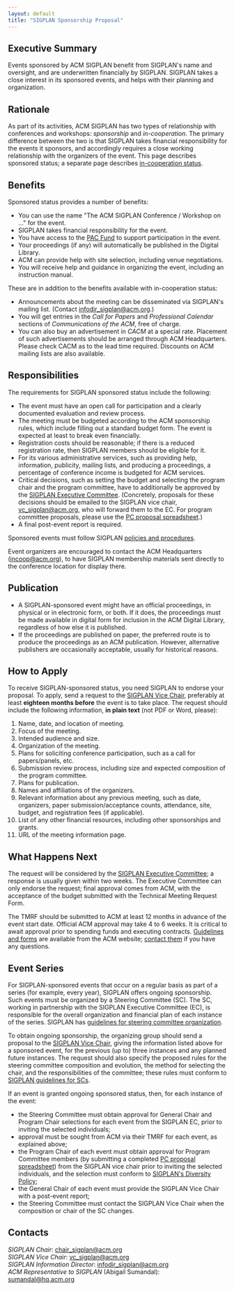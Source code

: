 ```yaml
---
layout: default
title: "SIGPLAN Sponsorship Proposal"
---
```

Executive Summary
-----------------

Events sponsored by ACM SIGPLAN benefit from SIGPLAN's name and
oversight, and are underwritten financially by SIGPLAN. SIGPLAN takes
a close interest in its sponsored events, and helps with their
planning and organization.

Rationale
---------

As part of its activities, ACM SIGPLAN has two types of relationship
with conferences and workshops: *sponsorship* and *in-cooperation*. The
primary difference between the two is that SIGPLAN takes financial
responsibility for the events it sponsors, and accordingly requires 
a close working relationship with the organizers of the event. This page
describes sponsored status; a separate page describes
[in-cooperation status](/Resources/Proposals/Cooperated).

Benefits
--------

Sponsored status provides a number of benefits:

- You can use the name "The ACM SIGPLAN Conference / Workshop on ..." for
  the event. <!--- BCP: What about "symposium? What about other permutations
  of these words? ---> 
  <!--- AF: The concept is clear, do we have to over-specify? --->
- SIGPLAN takes financial responsibility for the event.
- You have access to the [PAC Fund](/PAC) to support participation in the event.
- Your proceedings (if any) will automatically be published in the Digital Library.
- ACM can provide help with site selection, including venue negotiations.
- You will receive help and guidance in organizing the event,
  including an instruction manual.  <!--- BCP: Where is this instruction
  manual? Why don't we just make it available to everybody and link it here? --->
  <!--- AF: no idea. Annabel knows? --->

These are in addition to the benefits available with in-cooperation status:

- Announcements about the meeting can be disseminated via
  SIGPLAN's mailing list. (Contact [infodir\_sigplan@acm.org](mailto:infodir_sigplan@acm.org?subject=SIGPLAN%20Mailing%20List).)
- You will get entries in the _Call for Papers_
  and _Professional Calendar_ sections of _Communications of the ACM_, free of charge.
- You can also buy an advertisement in _CACM_ at a special rate. Placement
  of such advertisements should be arranged through ACM Headquarters. Please
  check CACM as to the lead time required. Discounts on ACM mailing lists
  are also available.

Responsibilities
----------------

The requirements for SIGPLAN sponsored status
include the following:

- The event must have an open call for participation and a clearly
  documented evaluation and review process.
- The meeting must be budgeted according to the ACM sponsorship rules,
  which include filling out a standard budget form. The event is
  expected at least to break even financially.
- Registration costs should be reasonable; if there is a reduced
  registration rate, then SIGPLAN members should be eligible for it.
- For its various administrative services, such as providing help,
  information, publicity, mailing lists, and producing a proceedings,
  a percentage of conference income is budgeted for ACM services.
- Critical decisions, such as setting the budget and selecting the
  program chair and the program committee<!-- BCP: But not the general
  chair?? -->, have to additionally be approved by
  the [SIGPLAN Executive Committee](/ContactUs).  (Concretely, proposals for
  these decisions should be emailed to the SIGPLAN vice chair,
  [vc\_sigplan@acm.org](mailto:vc_sigplan@acm.org), who will forward them to
  the EC.  For program committee proposals, please use the [PC proposal spreadsheet](/Resources/Guidelines/sigplan-pc-proposal-template.xlsx).)
  <!--- AF: I added "additionally". I think the consultation with the general
        chair is given, since the financials go through them? --->
- A final post-event report is required. <!-- BCP: This requirement seems to
  be universally ignored --> <!-- AF: left a response in another document. --> 

Sponsored events must follow 
SIGPLAN [policies and procedures](/Resources/Guidelines/ConferenceOrganizers).

Event organizers are encouraged to contact the ACM
Headquarters ([incoop@acm.org](mailto:incoop@acm.org)), to have
SIGPLAN membership materials sent directly to the conference
location for display there.   

Publication
-----------

-   A SIGPLAN-sponsored event might have an official
    proceedings, in physical or in electronic form, or both. If it
    does, the proceedings must be made available in digital form for
    inclusion in the ACM Digital Library, regardless of how else it is
    published.  
-   If the proceedings are published on paper, the preferred route
    is to produce the proceedings as an ACM publication. However,
    alternative publishers are occasionally acceptable, usually for
    historical reasons.  

How to Apply
------------

To receive SIGPLAN-sponsored status, you need SIGPLAN to endorse your proposal.
To apply, send a request to the
[SIGPLAN Vice Chair](mailto:vc_sigplan@acm.org),
preferably at least **eighteen months before** the event is to take
place. The request should include the following information, **in plain text** (not PDF or Word, please):

1.  Name, date, and location of meeting.
2.  Focus of the meeting.
3.  Intended audience and size.
4.  Organization of the meeting.
5.  Plans for soliciting conference participation, such as a call
    for papers/panels, etc.
6.  Submission review process, including size and expected
    composition of the program committee.
7.  Plans for publication.
8.  Names and affiliations of the organizers.
9.  Relevant information about any previous meeting,
    such as date, organizers, paper submission/acceptance counts,
    attendance, site, budget, and registration fees
    (if applicable).
10. List of any other financial resources, including other
    sponsorships and grants.
11. URL of the meeting information page.  

What Happens Next
-----------------

The request will be considered by the
[SIGPLAN Executive Committee](/ContactUs); a response is usually given
within two weeks. The Executive Committee 
can only endorse the request; final approval
comes from ACM, with the acceptance of the budget submitted with the
Technical Meeting Request Form.

The TMRF should be submitted to ACM at least 12 months in advance of
the event start date. Official ACM approval may take 4 to 6 weeks. It
is critical to await approval prior to spending funds and executing
contracts.
[Guidelines and forms](http://www.acm.org/sigs/volunteer_resources/conference_manual/manual_read_me)
are available from the ACM website; 
[contact them](mailto:paf_tmrf@acm.org) if you have any questions.

<!-- BCP: My reading of the above is that events that are _not_ part of a
     series (as described below) do not need to submit their PCs (or
     proposed PC chairs, or GCs) to the EC for approval -- it's not
     mentioned anywhere above.  I do not think this is what we intend!
     (There may be some other things that can be made a bit clearer here
     too...) -->
     
<!--- AF: Do we need an entire page rewrite? --->

Event Series
------------

For SIGPLAN-sponsored events that occur on a
regular basis as part of a series (for example, every year),
SIGPLAN offers ongoing sponsorship. Such events must be
organized by a Steering Committee (SC). The SC, working
in partnership with the SIGPLAN Executive Committee (EC), is
responsible for the overall organization and financial plan of each
instance of the series. SIGPLAN has
[guidelines for steering committee organization](/Resources/Guidelines/SCommittee).  

To obtain ongoing sponsorship, the organizing group should send a
proposal to the [SIGPLAN Vice Chair](mailto:vc_sigplan@acm.org),
giving the information listed above for a sponsored event, for the
previous (up to) three instances and any planned future instances.
The request should also specify the proposed rules for the steering
committee composition and evolution, the method for selecting the
chair, and the responsibilities of the committee; these rules must
conform to [SIGPLAN guidelines for SCs](http://www.sigplan.org/Resources/Guidelines/SCommittee).

If an event is granted ongoing sponsored status, then, for each instance of
the event:

-   the Steering Committee must obtain approval for General Chair and
    Program Chair selections for each event from the SIGPLAN EC, prior to
    inviting the selected individuals;
-   approval must be sought from ACM via their TMRF for each event,
    as explained above;
-   the Program Chair of each event must obtain approval for Program Committee
    members (by submitting a completed
    [PC proposal 
    spreadsheet](/Resources/Guidelines/sigplan-pc-proposal-template.xlsx))
    from the SIGPLAN vice chair prior to inviting the selected individuals,
    and the 
    selection must conform to
    [SIGPLAN's Diversity Policy](/Resources/Policies/Diversity);
    <!-- BCP: Even here, we don't require that PC Chairs or GCs be vetted
         with the EC! -->
-   the General Chair of each event must provide the SIGPLAN Vice
    Chair with a post-event report; <!-- BCP: I have not seen even one of these! -->
-   the Steering Committee must contact the SIGPLAN Vice Chair when
    the composition or chair of the SC changes.  

Contacts
--------

_SIGPLAN Chair_:
[chair\_sigplan@acm.org](mailto:chair_sigplan@acm.org)  
_SIGPLAN Vice Chair_:
[vc\_sigplan@acm.org](mailto:vc_sigplan@acm.org)  
_SIGPLAN Information Director_:
[infodir\_sigplan@acm.org](mailto:infodir_sigplan@acm.org?subject=Conference%20Information)  
_ACM Representative to SIGPLAN_ (Abigail Sumandal):
[sumandal@hq.acm.org](mailto:sumandal@hq.acm.org)
